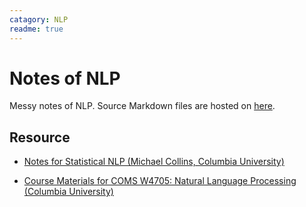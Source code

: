 ```yaml
---
catagory: NLP
readme: true
---
```


# Notes of NLP

Messy notes of NLP. Source Markdown files are hosted on [here](https://github.com/Renovamen/what-if/tree/master/ai/nlp).



## Resource

- [Notes for Statistical NLP (Michael Collins, Columbia University)](http://www.cs.columbia.edu/~mcollins/)

- [Course Materials for COMS W4705: Natural Language Processing (Columbia University)](http://www.cs.columbia.edu/~mcollins/cs4705-spring2019/)